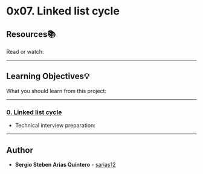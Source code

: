 # 0x07. Linked list cycle

## Resources:books:
Read or watch:

---
## Learning Objectives:bulb:
What you should learn from this project:

---

### [0. Linked list cycle](./0-check_cycle.c)
* Technical interview preparation: 

---

## Author
* **Sergio Steben Arias Quintero** - [sarias12](https://github.com/sarias12)